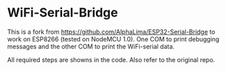 # WiFi-Serial-Bridge

This is a fork from https://github.com/AlphaLima/ESP32-Serial-Bridge to work on ESP8266 (tested on NodeMCU 1.0). One COM to print debugging messages and the other COM to print the WiFi-serial data. 

All required steps are showns in the code. Also refer to the original repo. 
